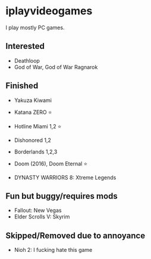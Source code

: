# iplayvideogames

I play mostly PC games.

## Interested

- Deathloop
- God of War, God of War Ragnarok

## Finished

- Yakuza Kiwami
- Katana ZERO ⭐
- Hotline Miami 1,2 ⭐
- Dishonored 1,2
- Borderlands 1,2,3

- Doom (2016), Doom Eternal ⭐
- DYNASTY WARRIORS 8: Xtreme Legends


## Fun but buggy/requires mods

- Fallout: New Vegas
- Elder Scrolls V: Skyrim

## Skipped/Removed due to annoyance

- Nioh 2: I fucking hate this game
